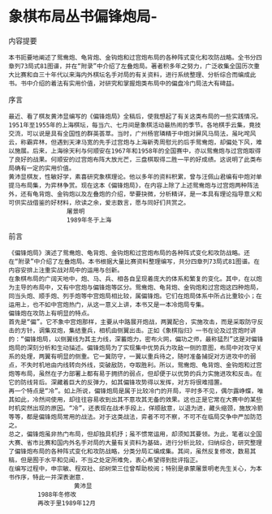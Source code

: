# 象棋布局丛书偏锋炮局-

内容提要

    本书扼要地阐述了鸳鸯炮、龟背炮、金钩炮和过宫炮布局的各种阵式变化和攻防战略。全书分四章列73局式81图谱，并在“附录”中介绍了左叠炮局。著者积多年之努力，广泛收集全国历次重大比赛和自三十年代以来海内外棋坛名手对局的有关资料，进行系统整理、分析综合而编成此书。书中介绍的着法有实用价值，对研究和掌握炮类布局中的偏盘冷门局法大有碑益。

序言

    最近、看了棋友黄沛显编写的《偏锋炮局》全稿后，使我想起了有关这类布局的一些实践情况。
    1951年至1955年的上海棋坛，每当六、七月间是象棋活动最热闹的季节。各地棋手云集，竟技交流，可以说是具有全国性的群英荟萃。当时，广州杨官璘精于中炮对屏风马局法，虽叱咤风云，称霸弈林，但遇到天津马宽的先手过宫炮与上海新秀周慰元的后手鸳鸯炮，却偏处下风，难以施展。后来，上海徐天利与何顺安在1967年和1958年的全国赛中，亦以鸳鸯炮与过宫炮取得了良好的战果。何顺安的过宫炮布阵大放光芒，三盘棋取得二胜一平的好成绩。这说明了此类布局确有一定的实用价值。
    黄沛显棋友，性敏好学，素喜研究象棋理论。他以多年的资料积累，曾与汪佩山君编有中炮对单提马布局集，为弈林争赏。现在这本《偏锋炮局》，在内容上除了上述鸳鸯炮与过宫炮两种阵法外，还有龟背炮、金钩炮以及左叠炮的介绍，举要抉微，分析精详，是一本具有理论指导意义和可供实战借鉴的好材料，欣读之余，爱志数言，愿与同好们共赏之。
                    屠景明
                    1989年冬于上海
					
前言

    《偏锋炮局》演述了鸳鸯炮、龟背炮、金钩炮和过宫炮布局的各种阵式变化和攻防战略。还在“附录”中介绍了左叠炮局。本书根据大量比赛资料整理编写，共分四章列73局式81图谱。在内容安排上注重实战对局中的运用与创新。
    在象棋布局的广阔天地中，炮、马、兵、相各自呈现着庞大的体系和繁复的变化。其中，在以炮为主导的布局中，又有中宫炮与偏锋炮等区分。鸳鸯炮、龟背炮、金钩炮和过宫炮这四种炮局，同当头炮、顺手炮、列手炮等中宫炮局相比较，属偏锋炮。它们在炮局体系中所占比重较小；在运用上，也不如中宫炮热门，从这一意义上讲，本书又是一本冷炮局专集。
    偏锋炮在攻防上有明显的特点。
    首先是“偏”。它不象中宫炮那样，主要从中路展开炮战，两翼配合，实施攻击，而是采取防守反击的方针，调集双炮，集结重兵，相机由侧翼出击。正如《象棋指归》一书在论及过宫炮时讲的：“偏锋炮局，以侧翼线为其主力线，深蓄炮力，密布火网，偏功之师，最称猛烈”这是对偏锋炮局的深刻分析和生动描述。偏锋炮局为了实现集中优势兵力攻敌一侧的意图，布局中对攻守关系的处理，两翼有明显的侧重。它一冀防守，一翼以重兵待之，随时准备捕捉对方进攻中的弱点，不失时机地由内线转向外线，突破敌防，夺取胜利。所以，鸳鸯炮、龟背炮、金钩炮和过宫炮等布局，虽然在子力部署上都有易于拥挤的弱点，但却便于以优势的兵力实施进攻和反击。在它的防线背后。深藏着巨大的反弹力，如其偏锋攻势得以发挥，对方将很难措置。
    再一个特点是“冷”。如上所说，偏锋炮局是属于比较冷门的开局，平时多不见，偶尔露峥蝶，唯其如此，冷然间使用，却往往容易收到出其不意攻其无备的效果。这也正是它常在大赛中的某些时机突然出现的原因。“冷”，还表现在战术手段上，佯顺敌意，以退为进，藏头缩颈，施放冷箭等等，都是偏锋炮局常用的战法。对于这类战法，弈者不可不察，不可不在临局交争中严加防范之。
    总之，偏锋炮虽非热门布局，但却独具机抒；虽不惯常运用，却须知其要领。为此，笔者以全国大赛、省市比赛和国内外名手对局的大量有关资料为基础，进行分析比较，归纳综合，研究整理了偏锋炮布局的各种阵式变化和攻防战略，分类分局汇编成集。其间，虽然反复修改，数易其稿，但是囿于水平和见闻，不当之处定所难免，衷心希望得到批评指正。
    在编写过程中，申宗敏、程双社、邱树荣三位曾帮助校阅；特别是承蒙屠景明老先生关心，为本书作序，特此一并深表谢意.
                      黄沛显
            1988年冬修改
            再改于里1989年12月